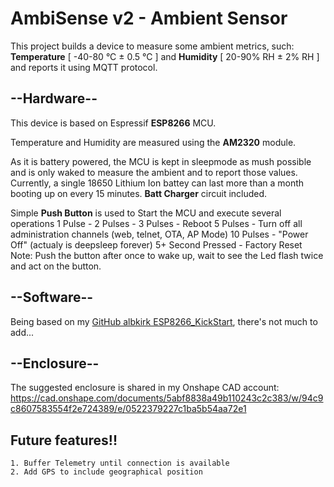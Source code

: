 # **AmbiSense v2**  -  Ambient Sensor

This project builds a device to measure some ambient metrics, such: **Temperature** [ -40-80 °C ± 0.5 °C ] and **Humidity** [ 20-90% RH ± 2% RH ] and reports it using MQTT protocol.

##
## --Hardware--
This device is based on Espressif **ESP8266** MCU.

Temperature and Humidity are measured using the **AM2320** module.


As it is battery powered, the MCU is kept in sleepmode as mush possible and is only waked to measure the ambient and to report those values. Currently, a single 18650 Lithium Ion battey can last more than a month booting up on every 15 minutes. **Batt Charger** circuit included.

Simple **Push Button** is used to Start the MCU and execute several operations
1 Pulse   - <none>
2 Pulses  - <none>
3 Pulses  - Reboot
5 Pulses  - Turn off all administration channels (web, telnet, OTA, AP Mode)
10 Pulses - "Power Off" (actualy is deepsleep forever)
5+ Second Pressed - Factory Reset
Note: Push the button after once to wake up, wait to see the Led flash twice and act on the button.



##
## --Software--
Being based on my [GitHub albkirk ESP8266_KickStart](https://github.com/albkirk/ESP8266_KickStart), there's not much to add...


## --Enclosure--
The suggested enclosure is shared in my Onshape CAD account: 
https://cad.onshape.com/documents/5abf8838a49b110243c2c383/w/94c9c8607583554f2e724389/e/0522379227c1ba5b54aa72e1


## Future features!!
	1. Buffer Telemetry until connection is available 
	2. Add GPS to include geographical position
